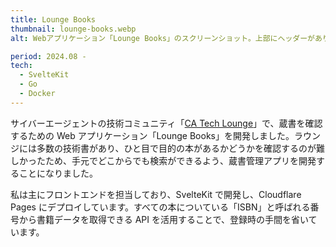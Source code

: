 ```yaml
---
title: Lounge Books
thumbnail: lounge-books.webp
alt: Webアプリケーション「Lounge Books」のスクリーンショット。上部にヘッダーがあり、サイバーエージェントのイメージカラーである緑を使ったデザインで「Lounge Books」というタイトルと「本を登録する」というボタンが配置されている。そのすぐ下にセレクトボックスと検索ボックスがあり、セレクトボックスは「カード表示」が選択されている。その下には本のカードが並んでおり、それぞれのカード内でカバー画像が表示されている。「RESTful Webサービス」や「Pythonで理解する統計解析の基礎」「集合知プログラミング」などのタイトルが確認できる。

period: 2024.08 -
tech:
  - SvelteKit
  - Go
  - Docker
---
```


サイバーエージェントの技術コミュニティ「[CA Tech Lounge](https://www.cyberagent.co.jp/careers/special/students/tech_lounge/)」で、蔵書を確認するための Web アプリケーション「Lounge Books」を開発しました。ラウンジには多数の技術書があり、ひと目で目的の本があるかどうかを確認するのが難しかったため、手元でどこからでも検索ができるよう、蔵書管理アプリを開発することになりました。

私は主にフロントエンドを担当しており、SvelteKit で開発し、Cloudflare Pages にデプロイしています。すべての本についている「ISBN」と呼ばれる番号から書籍データを取得できる API を活用することで、登録時の手間を省いています。
